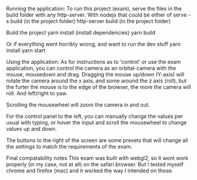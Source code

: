 Running the application:
  To run this project (exam), serve the files in the build folder with any http-server.
  With nodejs that could be either of
    serve -s build        (in the project folder)
    http-server build     (in the project folder)

  Build the project
    yarn install          (install dependencies)
    yarn build

  Or if everything went horribly wrong, and want to run the dev stuff
    yarn install
    yarn start

Using the application:
  As for instructions as to 'control' or use the exam application, you can
  control the camera as an orbital-camera with the mouse, mousedown and drag.
  Dragging the mouse up/down (Y-axis) will rotate the camera around the x axis,
  and some around the z axis (roll), but the furter the mouse is to the edge
  of the browser, the more the camera will roll. And left/right to yaw.

  Scrolling the mousewheel will zoom the camera in and out.

  For the control panel to the left, you can manually change the values per usual
  with typing, or hover the input and scroll the mousewheel to change values up
  and down.

  The buttons to the right of the screen are some presets that will change all the
  settings to match the requirements of the exam.

Final compatability notes
  This exam was built with webgl2, so it wont work properly (in my case, not at all)
  on the safari browser. But I tested myself chrome and firefox (mac) and it worked
  the way I intended on those.